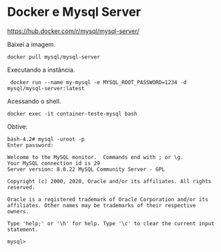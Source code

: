 # Docker e Mysql Server

https://hub.docker.com/r/mysql/mysql-server/


Baixei a imagem.

    docker pull mysql/mysql-server


Executando a instância.

     docker run --name my-mysql -e MYSQL_ROOT_PASSWORD=1234 -d mysql/mysql-server:latest

Acessando o shell.

    docker exec -it container-teste-mysql bash

Obtive:

    bash-4.2# mysql -uroot -p
    Enter password:

    Welcome to the MySQL monitor.  Commands end with ; or \g.
    Your MySQL connection id is 29
    Server version: 8.0.22 MySQL Community Server - GPL

    Copyright (c) 2000, 2020, Oracle and/or its affiliates. All rights reserved.

    Oracle is a registered trademark of Oracle Corporation and/or its
    affiliates. Other names may be trademarks of their respective
    owners.

    Type 'help;' or '\h' for help. Type '\c' to clear the current input statement.

    mysql>